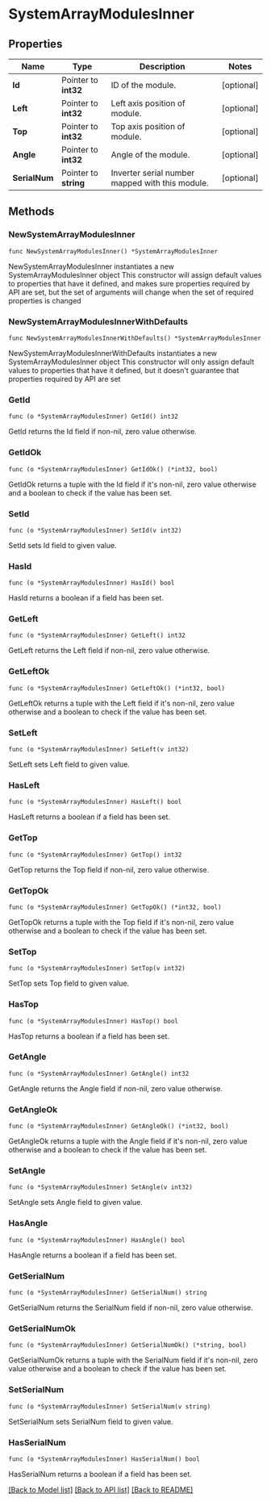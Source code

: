 # SystemArrayModulesInner

## Properties

Name | Type | Description | Notes
------------ | ------------- | ------------- | -------------
**Id** | Pointer to **int32** | ID of the module. | [optional] 
**Left** | Pointer to **int32** | Left axis position of module. | [optional] 
**Top** | Pointer to **int32** | Top axis position of module. | [optional] 
**Angle** | Pointer to **int32** | Angle of the module. | [optional] 
**SerialNum** | Pointer to **string** | Inverter serial number mapped with this module. | [optional] 

## Methods

### NewSystemArrayModulesInner

`func NewSystemArrayModulesInner() *SystemArrayModulesInner`

NewSystemArrayModulesInner instantiates a new SystemArrayModulesInner object
This constructor will assign default values to properties that have it defined,
and makes sure properties required by API are set, but the set of arguments
will change when the set of required properties is changed

### NewSystemArrayModulesInnerWithDefaults

`func NewSystemArrayModulesInnerWithDefaults() *SystemArrayModulesInner`

NewSystemArrayModulesInnerWithDefaults instantiates a new SystemArrayModulesInner object
This constructor will only assign default values to properties that have it defined,
but it doesn't guarantee that properties required by API are set

### GetId

`func (o *SystemArrayModulesInner) GetId() int32`

GetId returns the Id field if non-nil, zero value otherwise.

### GetIdOk

`func (o *SystemArrayModulesInner) GetIdOk() (*int32, bool)`

GetIdOk returns a tuple with the Id field if it's non-nil, zero value otherwise
and a boolean to check if the value has been set.

### SetId

`func (o *SystemArrayModulesInner) SetId(v int32)`

SetId sets Id field to given value.

### HasId

`func (o *SystemArrayModulesInner) HasId() bool`

HasId returns a boolean if a field has been set.

### GetLeft

`func (o *SystemArrayModulesInner) GetLeft() int32`

GetLeft returns the Left field if non-nil, zero value otherwise.

### GetLeftOk

`func (o *SystemArrayModulesInner) GetLeftOk() (*int32, bool)`

GetLeftOk returns a tuple with the Left field if it's non-nil, zero value otherwise
and a boolean to check if the value has been set.

### SetLeft

`func (o *SystemArrayModulesInner) SetLeft(v int32)`

SetLeft sets Left field to given value.

### HasLeft

`func (o *SystemArrayModulesInner) HasLeft() bool`

HasLeft returns a boolean if a field has been set.

### GetTop

`func (o *SystemArrayModulesInner) GetTop() int32`

GetTop returns the Top field if non-nil, zero value otherwise.

### GetTopOk

`func (o *SystemArrayModulesInner) GetTopOk() (*int32, bool)`

GetTopOk returns a tuple with the Top field if it's non-nil, zero value otherwise
and a boolean to check if the value has been set.

### SetTop

`func (o *SystemArrayModulesInner) SetTop(v int32)`

SetTop sets Top field to given value.

### HasTop

`func (o *SystemArrayModulesInner) HasTop() bool`

HasTop returns a boolean if a field has been set.

### GetAngle

`func (o *SystemArrayModulesInner) GetAngle() int32`

GetAngle returns the Angle field if non-nil, zero value otherwise.

### GetAngleOk

`func (o *SystemArrayModulesInner) GetAngleOk() (*int32, bool)`

GetAngleOk returns a tuple with the Angle field if it's non-nil, zero value otherwise
and a boolean to check if the value has been set.

### SetAngle

`func (o *SystemArrayModulesInner) SetAngle(v int32)`

SetAngle sets Angle field to given value.

### HasAngle

`func (o *SystemArrayModulesInner) HasAngle() bool`

HasAngle returns a boolean if a field has been set.

### GetSerialNum

`func (o *SystemArrayModulesInner) GetSerialNum() string`

GetSerialNum returns the SerialNum field if non-nil, zero value otherwise.

### GetSerialNumOk

`func (o *SystemArrayModulesInner) GetSerialNumOk() (*string, bool)`

GetSerialNumOk returns a tuple with the SerialNum field if it's non-nil, zero value otherwise
and a boolean to check if the value has been set.

### SetSerialNum

`func (o *SystemArrayModulesInner) SetSerialNum(v string)`

SetSerialNum sets SerialNum field to given value.

### HasSerialNum

`func (o *SystemArrayModulesInner) HasSerialNum() bool`

HasSerialNum returns a boolean if a field has been set.


[[Back to Model list]](../README.md#documentation-for-models) [[Back to API list]](../README.md#documentation-for-api-endpoints) [[Back to README]](../README.md)


